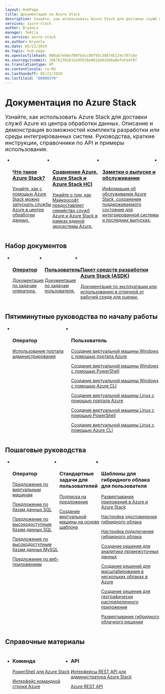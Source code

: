 ```yaml
---
layout: HubPage
title: Документация по Azure Stack
description: Узнайте, как использовать Azure Stack для доставки служб Azure из центра обработки данных. Описание и демонстрация возможностей комплекта разработки или среды интегрированных систем. Руководства, краткие инструкции, справочники по API и примеры использования Azure Stack и API-интерфейсов.
services: azure-stack
author: BryanLa
manager: femila
ms.service: azure-stack
ms.author: bryanla
ms.date: 05/21/2019
ms.topic: hub-page
ms.openlocfilehash: 080abfeb6e780fbdcc80f95c38874b124c707c6e
ms.sourcegitcommit: 1067b2391632e95528a001da91bb6a8efafe470f
ms.translationtype: HT
ms.contentlocale: ru-RU
ms.lasthandoff: 05/22/2019
ms.locfileid: "66009370"
---
```

<div id="main" class="v2">
<h1>Документация по Azure Stack</h1>
<p style="font-size: 1.12rem;margin-bottom: 1rem;">Узнайте, как использовать Azure Stack для доставки служб Azure из центра обработки данных. Описание и демонстрация возможностей комплекта разработки или среды интегрированных систем. Руководства, краткие инструкции, справочники по API и примеры использования.</p>
<ul class="cardsY panelContent singlePanelContent" style="display:flex!important;">
        <li>
            <a href="/azure-stack/operator/azure-stack-overview">
                <div class="cardSize">
                    <div class="cardPadding">
                        <div class="card">
                            <div class="cardImageOuter">
                                <div class="cardImage">
                                    <img src="media/index/i_overview.svg" alt="" />
                                </div>
                            </div>
                            <div class="cardText">
                                <h3>Что такое Azure Stack?</h3>
                                <p>Узнайте, как с помощью Azure Stack можно запускать службы Azure в центре обработки данных.</p>
                            </div>
                        </div>
                    </div>
                </div>
            </a>
        </li>
        <li>
            <a href="/azure-stack/operator/compare-azure-azure-stack">
                <div class="cardSize">
                    <div class="cardPadding">
                        <div class="card">
                            <div class="cardImageOuter">
                                <div class="cardImage">
                                    <img src="media/index/i_overview.svg" alt="" />
                                </div>
                            </div>
                            <div class="cardText">
                                <h3>Сравнение Azure, Azure Stack и Azure Stack HCI</h3>
                                <p>Узнайте о том, как Майкрософт предоставляет семейство служб Azure и Azure Stack в рамках единой экосистемы Azure.</p>
                            </div>
                        </div>
                    </div>
                </div>
            </a>
        </li>
        <li>
            <a href="/azure-stack/operator/azure-stack-servicing-policy">
                <div class="cardSize">
                    <div class="cardPadding">
                        <div class="card">
                            <div class="cardImageOuter">
                                <div class="cardImage">
                                    <img src="media/index/i_guidelines.svg" alt="" />
                                </div>
                            </div>
                            <div class="cardText">
                                <h3>Заметки о выпуске и обслуживание</h3>
                                <p>Информация об обслуживании Azure Stack, сохранении поддерживаемого состояния для интегрированной системы и последних выпусках.</p>
                            </div>
                        </div>
                    </div>
                </div>
            </a>
        </li>
        <li>
</ul>

<h2>Набор документов</h2>
<ul class="cardsY panelContent singlePanelContent" style="display:flex!important;">
    <li>
        <a href="/en-us/azure-stack/operator/">
                <div class="cardSize">
                    <div class="cardPadding">
                        <div class="card">
                            <div class="cardImageOuter">
                                <div class="cardImage">
                                     <img src="media/index/azure-stack2.svg" alt="" >
                                </div>
                            </div>
                            <div class="cardText x-hidden-focus">
                                <h3>Оператор</h3>
                                <p>Документация по задачам оператора.<br><br></p>
                            </div>
                        </div>
                    </div>
                </div>
            </a>
    </li>
    <li>
        <a href="/en-us/azure-stack/user/">
                <div class="cardSize">
                    <div class="cardPadding">
                        <div class="card">
                            <div class="cardImageOuter">
                                <div class="cardImage">
                                     <img src="media/index/azure-stack2.svg" alt="">
                                </div>
                            </div>
                            <div class="cardText">
                                <h3 class="x-hidden-focus">Пользователь</h3>
                                <p>Документация по задачам пользователя.<br><br></p>
                            </div>
                        </div>
                    </div>
                </div>
            </a>
    </li>
    <li>
        <a href="/en-us/azure-stack/asdk/">
                <div class="cardSize">
                    <div class="cardPadding">
                        <div class="card">
                            <div class="cardImageOuter">
                                <div class="cardImage">
                                      <img src="media/index/azure-stack2.svg" alt="">
                                </div>
                            </div>
                            <div class="cardText">
                                <h3>Пакет средств разработки Azure Stack (ASDK)</h3>
                                <p>Документация по эксплуатации или использованию в отличной от рабочей среде для оценки.</p>
                            </div>
                        </div>
                    </div>
                </div>
            </a>
    </li>
</ul>

<h2>Пятиминутные руководства по началу работы</h2>
<ul class="cardsF panelContent singlePanelContent cols cols3" style="display:flex!important;">
    <li>
        <div class="cardSize">
            <div class="cardPadding">
                <div class="card">
                    <div class="cardImageOuter">
                        <div class="cardImage">
                            <img src="media/index/i_quick-start.svg" alt="">
                        </div>
                    </div>
                    <div class="cardText">
                        <h3>Оператор</h3>
                        <p><a href="/azure-stack/operator/azure-stack-manage-portals">Использование портала администрирования</a></p>
                    </div>
                </div>
            </div>
        </div>
    </li>
    <li>
        <div class="cardSize">
            <div class="cardPadding">
                <div class="card">
                    <div class="cardImageOuter">
                        <div class="cardImage">
                            <img src="media/index/i_quick-start.svg" alt="">
                        </div>
                    </div>
                    <div class="cardText">
                        <h3>Пользователь</h3>
                        <p><a href="/azure-stack/user/azure-stack-quick-windows-portal">Создание виртуальной машины Windows с помощью портала Azure</a></p>
                        <p><a href="/azure-stack/user/azure-stack-quick-create-vm-windows-powershell">Создание виртуальной машины Windows с помощью PowerShell</a></p>
                        <p><a href="/azure-stack/user/azure-stack-quick-create-vm-windows-cli">Создание виртуальной машины Windows с помощью Azure CLI</a></p>
                        <p><a href="/azure-stack/user/azure-stack-quick-linux-portal">Создание виртуальной машины Linux с помощью портала Azure</a></p>
                        <p><a href="/azure-stack/user/azure-stack-quick-create-vm-linux-powershell">Создание виртуальной машины Linux с помощью PowerShell</a></p>
                        <p><a href="/azure-stack/user/azure-stack-quick-create-vm-linux-cli">Создание виртуальной машины Linux с помощью Azure CLI</a></p>
                    </div>
                </div>
            </div>
        </div>
    </li>
</ul>

<h2>Пошаговые руководства</h2>
<ul class="cardsF panelContent singlePanelContent cols cols3" style="display:flex!important;">
    <li>
        <div class="cardSize">
            <div class="cardPadding">
                <div class="card">
                    <div class="cardImageOuter">
                        <div class="cardImage">
                            <img src="media/index/i_tasks.svg" alt="">
                        </div>
                    </div>
                    <div class="cardText">
                        <h3>Оператор</h3>
                        <p><a href="/azure-stack/operator/azure-stack-tutorial-tenant-vm">Предложение по виртуальным машинам</a></p>
                        <p><a href="/azure-stack/operator/azure-stack-tutorial-sql-server">Предложение по базам данных SQL</a></p>
                        <p><a href="/azure-stack/operator/azure-stack-tutorial-sql">Предложение по высокодоступным базам данных SQL</a></p>
                        <p><a href="/azure-stack/operator/azure-stack-tutorial-mysql">Предложение по высокодоступным базам данных MySQL</a></p>
                        <p><a href="/azure-stack/operator/azure-stack-tutorial-app-service">Предложение по веб-приложениям</a></p>
                    </div>
                </div>
            </div>
        </div>
    </li>
    <li>
        <div class="cardSize">
            <div class="cardPadding">
                <div class="card">
                    <div class="cardImageOuter">
                        <div class="cardImage">
                            <img src="media/index/i_tasks.svg" alt="">
                        </div>
                    </div>
                    <div class="cardText">
                        <h3>Стандартные задачи для пользователей</h3>
                        <p><a href="/azure-stack/user/azure-stack-subscribe-services">Подписка на предложение</a></p>
                        <p><a href="/azure-stack/user/azure-stack-create-vm-template">Создание виртуальной машины на основе шаблона</a></p>
                    </div>
                </div>
            </div>
        </div>
    </li>    
    <li></li>
    <li></li>
    <li>
        <div class="cardSize">
            <div class="cardPadding">
                <div class="card">
                    <div class="cardImageOuter">
                        <div class="cardImage">
                            <img src="media/index/i_tasks.svg" alt="">
                        </div>
                    </div>
                    <div class="cardText">
                        <h3>Шаблоны для гибридного облака для пользователя</h3>
                        <p><a href="/azure-stack/user/azure-stack-solution-pipeline">Развертывание приложений в Azure и Azure Stack</a></p>
                        <p><a href="/azure-stack/user/azure-stack-solution-hybrid-identity">Настройка удостоверения гибридного облака</a></p>
                        <p><a href="/azure-stack/user/azure-stack-solution-hybrid-connectivity">Настройка подключения гибридного облака</a></p>
                        <p><a href="/azure-stack/user/azure-stack-solution-staged-data-analytics">Создание решения для аналитики промежуточных данных</a></p>
                        <p><a href="/azure-stack/user/azure-stack-solution-cloud-burst">Создание решений для масштабирования в нескольких облаках в Azure</a></p>
                        <p><a href="/azure-stack/user/azure-stack-solution-geo-distributed">Создание решения для географически распределенного приложения</a></p>
                        <p><a href="/azure-stack/user/azure-stack-solution-hybrid-cloud">Развертывание гибридного облачного решения</a></p>
                    </div>
                </div>
            </div>
        </div>
    </li>        
</ul>

<h2>Справочные материалы</h2>
<ul class="cardsF panelContent singlePanelContent cols cols3" style="display:flex!important;">
    <li>
        <div class="cardSize">
            <div class="cardPadding">
                <div class="card">
                    <div class="cardText">
                        <h3>Команда</h3>
                        <p><a href="/powershell/azure/azure-stack/overview">PowerShell для Azure Stack</a></p>
                        <p><a href="/cli/azure/?view=azure-cli-latest">Интерфейс командной строки Azure</a></p>
                    </div>
                </div>
            </div>
        </div>
    </li>
    <li>
        <div class="cardSize">
            <div class="cardPadding">
                <div class="card">
                    <div class="cardText">
                        <h3>API</h3>
                        <p><a href="/rest/api/azure-stack/">Интерфейсы REST API для администратора Azure Stack</a></p>
                        <p><a href="/rest/api/azure">Azure REST API</a></p>
                     </div>
                </div>
            </div>
        </div>
    </li>
</ul>
</div>
